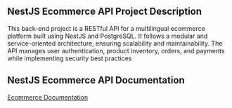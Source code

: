 ## NestJS Ecommerce API Project Description

This back-end project is a RESTful API for a multilingual ecommerce platform built using NestJS and PostgreSQL. It follows a modular and service-oriented architecture, ensuring scalability and maintainability. The API manages user authentication, product inventory, orders, and payments while implementing security best practices

## NestJS Ecommerce API Documentation

[Ecommerce Documentation](https://api-ecommerce.minhuy.dev/api-docs)
